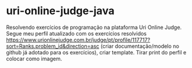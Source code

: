 # uri-online-judge-java

Resolvendo exercícios de programação na plataforma Uri Online Judge. Segue meu perfil atualizado com os exercícios resolvidos https://www.urionlinejudge.com.br/judge/pt/profile/117717?sort=Ranks.problem_id&direction=asc (criar documentação/modelo no github já adotado para os exercícios), criar template. Tirar print do perfil e colocar como imagem.
